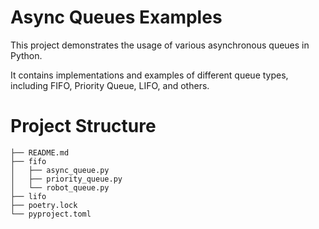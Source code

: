# Async Queues Examples

This project demonstrates the usage of various asynchronous queues in Python. 

It contains implementations and examples of different queue types, including FIFO, Priority Queue, LIFO, and others.

# Project Structure

```
├── README.md
├── fifo
│   ├── async_queue.py
│   ├── priority_queue.py
│   └── robot_queue.py
├── lifo
├── poetry.lock
└── pyproject.toml

```